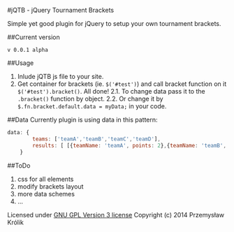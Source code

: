 #jQTB - jQuery Tournament Brackets

Simple yet good plugin for jQuery to setup your own tournament brackets.

##Current version
```
v 0.0.1 alpha
```

##Usage
1. Inlude jQTB js file to your site.
2. Get container for brackets (ie. ```$('#test')```) and call bracket function on it ```$('#test').bracket()```. All done!
	2.1. To change data pass it to the ```.bracket()``` function by object.
	2.2. Or change it by ```$.fn.bracket.default.data = myData;``` in your code.

##Data
Currently plugin is using data in this pattern:

```javascript
data: {
        teams: ['teamA','teamB','teamC','teamD'],
        results: [ [{teamName: 'teamA', points: 2},{teamName: 'teamB', points: 3}], [{teamName: 'teamC', points: 5},{teamName: 'teamD', points: 2}], [{teamName: 'teamB', points: 3},{teamName: 'teamC', points: 2}], [{teamName: 'teamB'}]]
    }
```

##ToDo
1. css for all elements
2. modify brackets layout
3. more data schemes
4. ...

Licensed under [GNU GPL Version 3 license](http://www.gnu.org/licenses/gpl-3.0.txt)
Copyright (c) 2014 Przemysław Królik
